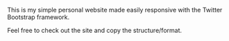 This is my simple personal website made easily responsive with the Twitter Bootstrap framework.

Feel free to check out the site and copy the structure/format.